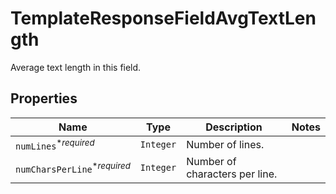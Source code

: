 

# TemplateResponseFieldAvgTextLength

Average text length in this field.

## Properties

| Name | Type | Description | Notes |
|------------ | ------------- | ------------- | -------------|
| `numLines`<sup>*_required_</sup> | ```Integer``` |  Number of lines.  |  |
| `numCharsPerLine`<sup>*_required_</sup> | ```Integer``` |  Number of characters per line.  |  |



